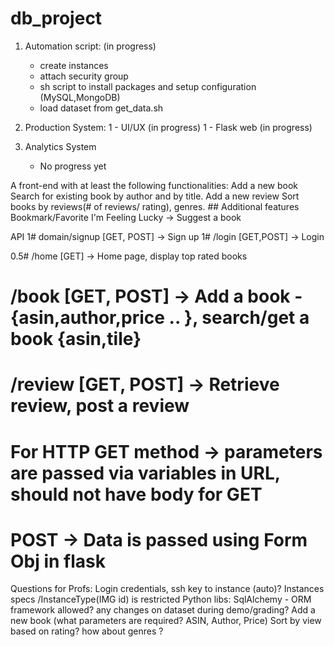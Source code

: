 # db_project
1. Automation script: (in progress)
    - create instances 
    - attach security group 
    - sh script to install packages and setup configuration (MySQL,MongoDB)
    - load dataset from get_data.sh

2. Production System:
    1 - UI/UX (in progress)
    1 - Flask web (in progress)

3. Analytics System 
    - No progress yet


A front-end with at least the following functionalities:
    Add a new book
    Search for existing book by author and by title.
    Add a new review
    Sort books by reviews(# of reviews/ rating), genres.
    ## Additional features
    Bookmark/Favorite 
    I'm Feeling Lucky -> Suggest a book 

API
1# domain/signup [GET, POST] -> Sign up
1# /login [GET,POST] -> Login

0.5# /home [GET] -> Home page, display top rated books
# /book [GET, POST] -> Add a book -{asin,author,price .. }, search/get a book {asin,tile}

# /review [GET, POST] -> Retrieve review,  post a review

# For HTTP GET method -> parameters are passed via variables in URL, should not have body for GET
# POST -> Data is passed using Form Obj in flask 


Questions for Profs:
Login credentials, ssh key to instance (auto)?
Instances specs /InstanceType(IMG id) is restricted
Python libs: SqlAlchemy -  ORM framework allowed? 
any changes on dataset during demo/grading?
Add a new book (what parameters are required? ASIN, Author, Price)
Sort by view based on rating? how about genres ?


